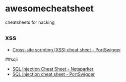 # awesomecheatsheet
cheatsheets for hacking

## xss
* [Cross-site scripting (XSS) cheat sheet - PortSwigger](https://portswigger.net/web-security/cross-site-scripting/cheat-sheet)

##sqli
* [SQL Injection Cheat Sheet - Netsparker](https://www.netsparker.com/blog/web-security/sql-injection-cheat-sheet/)
* [SQL injection cheat sheet - PortSwigger](https://portswigger.net/web-security/sql-injection/cheat-sheet)
